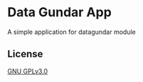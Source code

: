 # Data Gundar App
A simple application for datagundar module

## License
[GNU GPLv3.0](https://github.com/Rayhanga/datagundar-app/blob/master/LICENSE)
